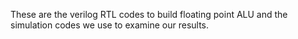 These are the verilog RTL codes to build floating point ALU and the simulation codes we use to examine our results.
